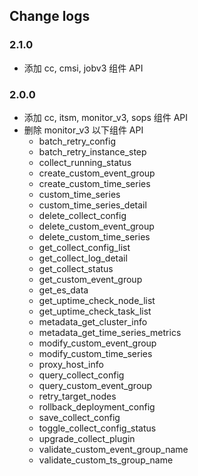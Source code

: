## Change logs

### 2.1.0
- 添加 cc, cmsi, jobv3 组件 API

### 2.0.0
- 添加 cc, itsm, monitor_v3, sops 组件 API
- 删除 monitor_v3 以下组件 API
  - batch_retry_config
  - batch_retry_instance_step
  - collect_running_status
  - create_custom_event_group
  - create_custom_time_series
  - custom_time_series
  - custom_time_series_detail
  - delete_collect_config
  - delete_custom_event_group
  - delete_custom_time_series
  - get_collect_config_list
  - get_collect_log_detail
  - get_collect_status
  - get_custom_event_group
  - get_es_data
  - get_uptime_check_node_list
  - get_uptime_check_task_list
  - metadata_get_cluster_info
  - metadata_get_time_series_metrics
  - modify_custom_event_group
  - modify_custom_time_series
  - proxy_host_info
  - query_collect_config
  - query_custom_event_group
  - retry_target_nodes
  - rollback_deployment_config
  - save_collect_config
  - toggle_collect_config_status
  - upgrade_collect_plugin
  - validate_custom_event_group_name
  - validate_custom_ts_group_name